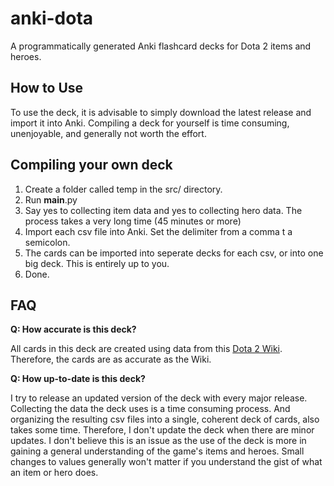 # anki-dota
A programmatically generated Anki flashcard decks for Dota 2 items and heroes. 

## How to Use
To use the deck, it is advisable to simply download the latest release and import it into Anki. Compiling a deck for yourself is time consuming, unenjoyable, and
generally not worth the effort. 

## Compiling your own deck

1. Create a folder called temp in the src/ directory.
2. Run __main__.py
3. Say yes to collecting item data and yes to collecting hero data. The process takes a very long time (45 minutes or more)
4. Import each csv file into Anki. Set the delimiter from a comma t a semicolon.
5. The cards can be imported into seperate decks for each csv, or into one big deck. This is entirely up to you.
6. Done.

## FAQ

**Q: How accurate is this deck?**

All cards in this deck are created using data from this [Dota 2 Wiki](https://dota2.fandom.com/wiki/Dota_2_Wiki). Therefore, the cards are as accurate as the Wiki.

**Q: How up-to-date is this deck?**

I try to release an updated version of the deck with every major release. Collecting the data the deck uses is a time consuming process. And organizing the resulting
csv files into a single, coherent deck of cards, also takes some time. Therefore, I don't update the deck when there are minor updates. I don't believe this is an issue 
as the use of the deck is more in gaining a general understanding of the game's items and heroes. Small changes to values generally won't matter if you understand the
gist of what an item or hero does.

